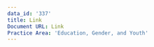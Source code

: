 ```yaml
---
data_id: '337'
title: Link
Document URL: Link
Practice Area: 'Education, Gender, and Youth'
---
```

